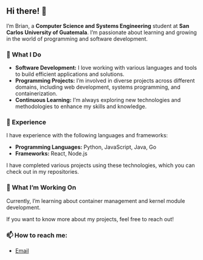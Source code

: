## Hi there! 👋

I’m Brian, a **Computer Science and Systems Engineering** student at **San Carlos University of Guatemala**. I’m passionate about learning and growing in the world of programming and software development.

### 🚀 What I Do

- **Software Development:** I love working with various languages and tools to build efficient applications and solutions.
- **Programming Projects:** I’m involved in diverse projects across different domains, including web development, systems programming, and containerization.
- **Continuous Learning:** I’m always exploring new technologies and methodologies to enhance my skills and knowledge.

### 🔧 Experience

I have experience with the following languages and frameworks:

- **Programming Languages:** Python, JavaScript, Java, Go
- **Frameworks:** React, Node.js

I have completed various projects using these technologies, which you can check out in my repositories.

### 🌟 What I’m Working On

Currently, I’m learning about container management and kernel module development.

If you want to know more about my projects, feel free to reach out!

### 📫 How to reach me:
- [Email](mailto:ajuchan007@gmail.com)
